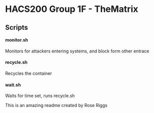 # HACS200 Group 1F - TheMatrix
## Scripts
#### monitor.sh
Monitors for attackers entering systems, and block form other entrace
#### recycle.sh
Recycles the container
#### wait.sh
Waits for time set, runs recycle.sh

This is an amazing readme created by Rose Riggs
